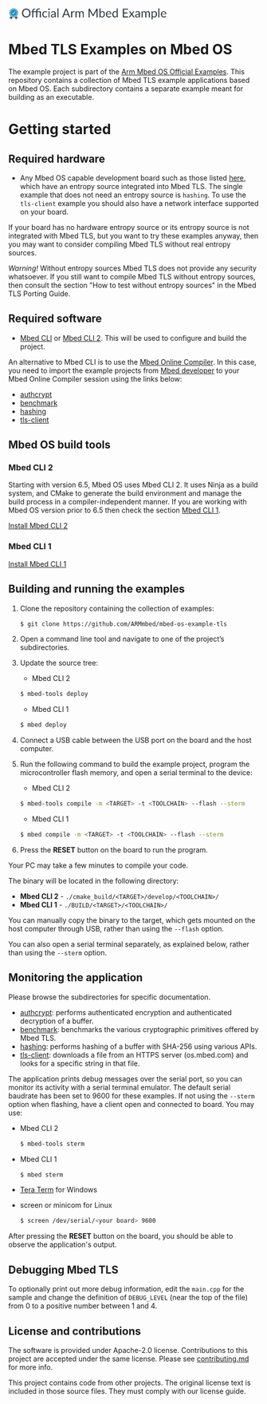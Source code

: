 ![](./resources/official_armmbed_example_badge.png)
# Mbed TLS Examples on Mbed OS

The example project is part of the [Arm Mbed OS Official Examples](https://os.mbed.com/code/). This repository contains a collection of Mbed TLS example applications based on Mbed OS. Each subdirectory contains a separate example meant for building as an executable.

# Getting started

## Required hardware
* Any Mbed OS capable development board such as those listed [here](https://os.mbed.com/platforms/), which have an entropy source integrated into Mbed TLS. The single example that does not need an entropy source is `hashing`. To use the `tls-client` example you should also have a network interface supported on your board.

If your board has no hardware entropy source or its entropy source is not integrated with Mbed TLS, but you want to try these examples anyway, then you may want to consider compiling Mbed TLS without real entropy sources.

*Warning!* Without entropy sources Mbed TLS does not provide any security whatsoever. If you still want to compile Mbed TLS without entropy sources, then consult the section "How to test without entropy sources" in the Mbed TLS Porting Guide.

## Required software

* [Mbed CLI](https://github.com/ARMmbed/mbed-cli) or [Mbed CLI 2](https://github.com/ARMmbed/mbed-tools). This will be used to configure and build the project.

An alternative to Mbed CLI is to use the [Mbed Online Compiler](https://os.mbed.com/compiler/). In this case, you need to import the example projects from [Mbed developer](https://os.mbed.com/) to your Mbed Online Compiler session using the links below:
* [authcrypt](https://os.mbed.com/teams/mbed-os-examples/code/mbed-os-example-tls-authcrypt)
* [benchmark](https://os.mbed.com/teams/mbed-os-examples/code/mbed-os-example-tls-benchmark)
* [hashing](https://os.mbed.com/teams/mbed-os-examples/code/mbed-os-example-tls-hashing)
* [tls-client](https://os.mbed.com/teams/mbed-os-examples/code/mbed-os-example-tls-tls-client)

## Mbed OS build tools

### Mbed CLI 2
Starting with version 6.5, Mbed OS uses Mbed CLI 2. It uses Ninja as a build system, and CMake to generate the build environment and manage the build process in a compiler-independent manner. If you are working with Mbed OS version prior to 6.5 then check the section [Mbed CLI 1](#mbed-cli-1).

[Install Mbed CLI 2](https://os.mbed.com/docs/mbed-os/latest/build-tools/install-or-upgrade.html)

### Mbed CLI 1
[Install Mbed CLI 1](https://os.mbed.com/docs/mbed-os/latest/quick-start/offline-with-mbed-cli.html)

## Building and running the examples

1. Clone the repository containing the collection of examples:
    ```bash
    $ git clone https://github.com/ARMmbed/mbed-os-example-tls
    ```

1. Open a command line tool and navigate to one of the project’s subdirectories.

1. Update the source tree:

    * Mbed CLI 2
    ```bash
    $ mbed-tools deploy
    ```

    * Mbed CLI 1
    ```bash
    $ mbed deploy
    ```

1. Connect a USB cable between the USB port on the board and the host computer.
1. Run the following command to build the example project, program the microcontroller flash memory, and open a serial terminal to the device:

    * Mbed CLI 2

    ```bash
    $ mbed-tools compile -m <TARGET> -t <TOOLCHAIN> --flash --sterm
    ```

    * Mbed CLI 1

    ```bash
    $ mbed compile -m <TARGET> -t <TOOLCHAIN> --flash --sterm
    ```

1. Press the **RESET** button on the board to run the program.


Your PC may take a few minutes to compile your code.

The binary will be located in the following directory:
* **Mbed CLI 2** - `./cmake_build/<TARGET>/develop/<TOOLCHAIN>/`
* **Mbed CLI 1** - `./BUILD/<TARGET>/<TOOLCHAIN>/`

You can manually copy the binary to the target, which gets mounted on the host computer through USB, rather than using the `--flash` option.

You can also open a serial terminal separately, as explained below, rather than using the `--sterm` option.

## Monitoring the application

Please browse the subdirectories for specific documentation.
* [authcrypt](./authcrypt/README.md): performs authenticated encryption and authenticated decryption of a buffer.
* [benchmark](./benchmark/README.md): benchmarks the various cryptographic primitives offered by Mbed TLS.
* [hashing](./hashing/README.md): performs hashing of a buffer with SHA-256 using various APIs.
* [tls-client](./tls-client/README.md): downloads a file from an HTTPS server (os.mbed.com) and looks for a specific string in that file.

The application prints debug messages over the serial port, so you can monitor its activity with a
serial terminal emulator. The default serial baudrate has been set to 9600 for these examples.
If not using the `--sterm` option when flashing, have a client open and connected to board. You may use:

- Mbed CLI 2 
    ```bash
    $ mbed-tools sterm
    ```

- Mbed CLI 1
    ```bash
    $ mbed sterm
    ```

- [Tera Term](https://ttssh2.osdn.jp/index.html.en) for Windows

- screen or minicom for Linux
    ```bash
    $ screen /dev/serial/<your board> 9600
    ```

After pressing the **RESET** button on the board, you should be able to observe the application's output.

## Debugging Mbed TLS

To optionally print out more debug information, edit the `main.cpp` for the sample and change the definition of `DEBUG_LEVEL` (near the top of the file) from 0 to a positive number between 1 and 4.

## License and contributions

The software is provided under Apache-2.0 license. Contributions to this project are accepted under the same license. Please see [contributing.md](CONTRIBUTING.md) for more info.

This project contains code from other projects. The original license text is included in those source files. They must comply with our license guide.
